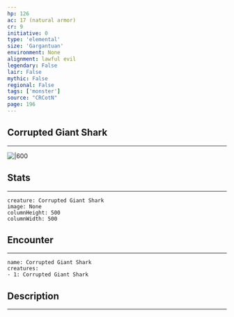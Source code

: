 ```yaml
---
hp: 126
ac: 17 (natural armor)
cr: 9
initiative: 0
type: 'elemental'    
size: 'Gargantuan'
environment: None
alignment: lawful evil
legendary: False
lair: False
mythic: False
regional: False
tags: ['monster']
source: "CRCotN"
page: 196
---
```


## Corrupted Giant Shark
---

![|600](D:/Program%20Files/5e.tools/img/bestiary/CRCotN/Corrupted%20Giant%20Shark.webp)

## Stats
---

```statblock
creature: Corrupted Giant Shark
image: None
columnHeight: 500
columnWidth: 500
```

## Encounter
---

```encounter-table
name: Corrupted Giant Shark
creatures:
- 1: Corrupted Giant Shark
```

## Description
---




